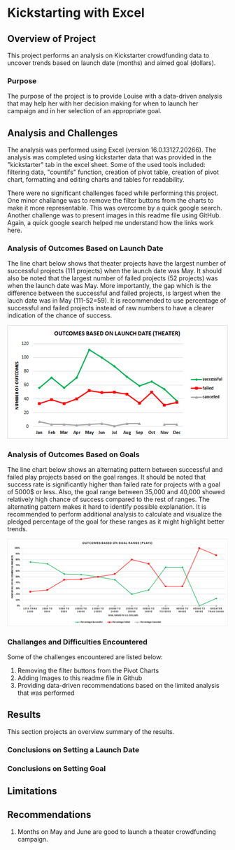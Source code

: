 # Kickstarting with Excel
## Overview of Project
This project performs an analysis on Kickstarter crowdfunding data to uncover trends based on launch date (months) and aimed goal (dollars).
### Purpose
The purpose of the project is to provide Louise with a data-driven analysis that may help her with her decision making for when to launch her campaign and in her selection of an appropriate goal.
## Analysis and Challenges
The analysis was performed using Excel (version 16.0.13127.20266). The analysis was completed using kickstarter data that was provided in the "kickstarter" tab in the excel sheet. Some of the used tools included: filtering data, "countifs" function, creation of pivot table, creation of pivot chart, formatting and editing charts and tables for readability.

There were no significant challenges faced while performing this project. One minor challange was to remove the filter buttons from the charts to make it more representable. This was overcome by a quick google search. Another challenge was to present images in this readme file using GitHub. Again, a quick google search helped me understand how the links work here.

### Analysis of Outcomes Based on Launch Date
The line chart below shows that theater projects have the largest number of successful projects (111 projects) when the launch date was May. It should also be noted that the largest number of failed projects (52 projects) was when the launch date was May. More importantly, the gap which is the difference between the successful and failed projects, is largest when the lauch date was in May (111-52=59). It is recommended to use percentage of successful and failed projects instead of raw numbers to have a clearer indication of the chance of success.

![Outcomes based on Launch Date](https://github.com/HoussamGhandour/Kickstarter-analysis/blob/master/Theater_Outcomes_vs_Launch.png)

### Analysis of Outcomes Based on Goals
The line chart below shows an alternating pattern between successful and failed play projects based on the goal ranges. It should be noted that success rate is significantly higher than failed rate for projects with a goal of 5000$ or less. Also, the goal range between 35,000 and 40,000 showed relatively high chance of success compared to the rest of ranges. The alternating pattern makes it hard to identify possible explanation. It is recommended to perform additional analysis to calculate and visualize the pledged percentage of the goal for these ranges as it might highlight better trends. 

![Outcomes based on Goals](https://github.com/HoussamGhandour/Kickstarter-analysis/blob/master/Outcomes_vs_Goals.png)

### Challanges and Difficulties Encountered
Some of the challenges encountered are listed below:
1) Removing the filter buttons from the Pivot Charts
2) Adding Images to this readme file in Github
3) Providing data-driven recommendations based on the limited analysis that was performed

## Results
This section projects an overview summary of the results.

### Conclusions on Setting a Launch Date

### Conclusions on Setting Goal

## Limitations

## Recommendations
1. Months on May and June are good to launch a theater crowdfunding campaign.




